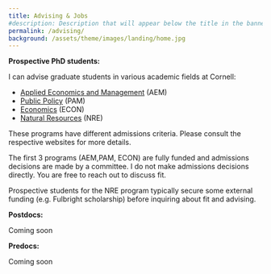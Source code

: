```yaml
---
title: Advising & Jobs
#description: Description that will appear below the title in the banner
permalink: /advising/
background: /assets/theme/images/landing/home.jpg
---
```


**Prospective PhD students:** 

I can advise graduate students in various academic fields at Cornell: 
- [Applied Economics and Management](https://dyson.cornell.edu/programs/graduate/phd/) (AEM)
- [Public Policy](https://publicpolicy.cornell.edu/phd/) (PAM)
- [Economics](https://economics.cornell.edu/prospective-incoming-grad-students) (ECON)
- [Natural Resources](https://cals.cornell.edu/natural-resources-environment/degrees-programs/graduate) (NRE) 

These programs have different admissions criteria. Please consult the respective websites for more details.

The first 3 programs (AEM,PAM, ECON) are fully funded and admissions decisions are made by a committee. I do not make admissions decisions directly. You are free to reach out to discuss fit.

Prospective students for the NRE program typically secure some external funding (e.g. Fulbright scholarship) before inquiring about fit and advising.

**Postdocs:** 

Coming soon

**Predocs:** 

Coming soon

